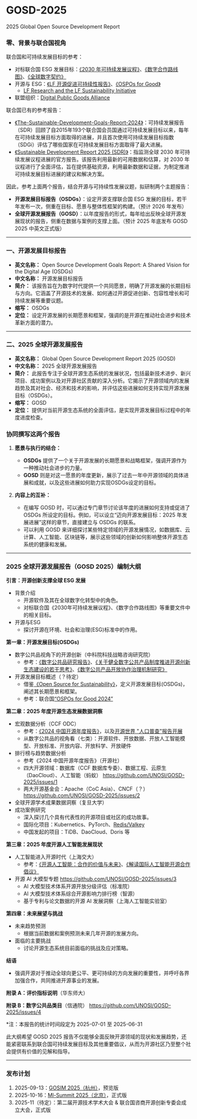 # GOSD-2025
2025 Global Open Source Development Report

### 零、背景与联合国视角

联合国和可持续发展目标的参考：
- 对标联合国 ESG 发展目标：[《2030 年可持续发展议程》](https://www.un.org/sustainabledevelopment/zh/development-agenda/)、[《数字合作路线图》](https://www.un.org/zh/content/digital-cooperation-roadmap/)、[《全球数字契约》](https://www.un.org/zh/documents/treaty/A-RES-79-1-Annex-I)
- 开源与 ESG：[《LF 开源促进可持续性报告》](https://www.linuxfoundation.org/research/open-source-sustainability)、[《OSPOs for Good》](https://www.un.org/digital-emerging-technologies/sites/www.un.org.techenvoy/files/OSPOs_for_Good_Report_1.pdf)
  - [LF Research and the LF Sustainability Initiative](https://www.youtube.com/watch?v=goUhTzZkFDg)
- 联盟组织：[Digital Public Goods Alliance](https://www.digitalpublicgoods.net/)

联合国已有的参考报告：
- [《The-Sustainable-Development-Goals-Report-2024》](https://unstats.un.org/sdgs/report/2024/)：可持续发展报告（SDR）回顾了自2015年193个联合国会员国通过可持续发展目标以来，每年在可持续发展目标方面取得的进展，并且首次使用可持续发展目标指数（SDGi）评估了哪些国家在可持续发展目标方面取得了最大进展。
- [《Sustainable Development Report 2025 (SDR)》](https://dashboards.sdgindex.org/)：指监测全球 2030 年可持续发展议程进展的官方报告。该报告利用最新的可用数据和估算，对 2030 年议程进行了全面评估，旨在提供基础资源，利用最新数据和证据，为制定推进可持续发展目标进展的建议和解决方案。

因此，参考上面两个报告，结合开源与可持续性发展议题，拟研制两个主题报告：

- **开源发展目标报告（OSDGs）**：设定开源支撑联合国 ESG 发展的目标，若干年发布一次，侧重在目标、愿景与整体性框架的构建。（预计 2026 年发布）
- **全球开源发展报告（GOSD）**：以年度报告的形式，每年给出反映全球开源发展现状的报告，侧重在数据与案例的支撑上面。（预计 2025 年底发布 GOSD 2025 中英文正式版）

----

### 一、开源发展目标报告

- **英文名称：** Open Source Development Goals Report: A Shared Vision for the Digital Age (OSDGs)
- **中文名称：** 开源发展目标报告
- **简介：** 该报告旨在为数字时代提供一个共同愿景，明确了开源发展的长期目标与方向。它涵盖了开源技术的发展、如何通过开源促进创新、包容性增长和可持续发展等重要议题。
- **缩写：** OSDGs
- **定位：** 设定开源发展的长期愿景和框架，强调的是开源在推动社会进步和技术革新方面的潜力。

----

### 二、2025 全球开源发展报告

- **英文名称：** Global Open Source Development Report 2025 (GOSD)
- **中文名称：** 2025 全球开源发展报告
- **简介：** 此报告专注于全球开源生态系统的发展状况，包括最新技术进步、新兴项目、成功案例以及对开源社区贡献的深入分析。它揭示了开源领域内的发展趋势及其对社会、经济和技术的影响，并评估这些进展如何支持实现开源发展目标（OSDGs）。
- **缩写：** GOSD
- **定位：** 提供对当前开源生态系统的全面评估，是实现开源发展目标过程中的年度进度检查。

### 协同撰写这两个报告

1. **愿景与执行的结合：**
   - **OSDGs** 提供了一个关于开源发展的长期愿景和战略框架，强调开源作为一种推动社会进步的力量。
   - **GOSD** 则是对这一愿景的年度更新，展示了过去一年中开源领域的具体进展和成就，以及这些进展如何助力实现OSDGs设定的目标。

2. **内容上的互补：**
   - 在编写 GOSD 时，可以通过专门章节讨论该年度的进展如何支持或促进了 OSDGs 所设定的目标。例如，可以设立“迈向开源发展目标：2025 年发展进展”这样的章节，直接建立与 OSDGs 的联系。
   - 可以利用 GOSD 来详细探讨某些特定领域的开源发展情况，如数据库、云计算、人工智能、区块链等，展示这些领域的创新如何影响整体开源生态系统的健康和发展。
  
----

### 2025 全球开源发展报告（GOSD 2025）编制大纲

**引言：开源创新支撑全球 ESG 发展**
- 背景介绍
  - 开源软件及其在全球数字化转型中的角色。
  - 对标联合国《2030年可持续发展议程》、《数字合作路线图》等重要文件中的相关目标。
- 开源与ESG
  - 探讨开源在环境、社会和治理(ESG)标准中的作用。

**第一章：开源发展目标(OSDGs)**
- 数字公共品视角下的开源创新（中科院科技战略咨询研究院）
  - 参考：[《数字公共品研究报告》](https://www.zwbdata.com/upfiles/attachment/2025/0123/34a03c85-2acf-09ae-d0dd-53243f1ba3b1.pdf)、[《关于健全数字公共产品制度推进开源创新生态建设的若干思考》](http://old2022.bulletin.cas.cn/zgkxyyk/ch/reader/view_abstract.aspx?file_no=20241112&flag=1)、[《数字公共产品开放协作治理机制研究》](https://cstj.cqvip.com/Qikan/Article/Detail?id=7200172517)
- 开源发展目标概述（？待定）
  - 借鉴[《Open Source for Sustainability》](https://www.linuxfoundation.org/research/open-source-sustainability)，定义开源发展目标(OSDGs)，阐述其长期愿景和框架。
  - 参考：联合国[“OSPOs for Good 2024”](https://www.un.org/digital-emerging-technologies/content/ospos-good-2024)
 
**第二章：2025 年度开源生态发展数据洞察**
- 宏观数据分析（CCF ODC）
  - 参考：[《2024 中国开源年度报告》](https://kaiyuanshe.github.io/2024-China-Open-Source-Report/)，以及[开源世界 "人口普查"报告开展](https://open-digger.cn/blog/2025-4-11-global-developer-analysis)
  - 从数字公共品的视角看（七类）：开源软件、开放数据、开放人工智能模型、开放标准、开放内容、开放科学、开放硬件
- 排行榜与趋势数据分析
  - 参考《2024 中国开源年度报告》（开源社）
  - 四大开源领域：数据库（CCF 数据库专委）、数据工程、云原生（DaoCloud）、人工智能（蚂蚁） https://github.com/UNOSI/GOSD-2025/issues/1
  - 两大开源基金会：Apache（CoC Asia）、CNCF（？） https://github.com/UNOSI/GOSD-2025/issues/2
- 全球开源学术成果数据洞察（复旦大学）
- 成功案例研究
  - 深入探讨几个具有代表性的开源项目或社区的成功故事。
  - 国际化项目：Kubernetics、PyTorch、[Redis/Valkey](https://open-digger.cn/blog/2024-04-04-redis-analysis)
  - 中国发起的项目：TiDB、DaoCloud、Doris 等

**第三章：2025 年度开源人工智能发展现状**
- 人工智能进入开源时代（上海交大）
  - 参考：[《开源人工智能：合作的价值与未来》](https://www.sipa.sjtu.edu.cn/show/6336)、[《解读国际人工智能开源合作倡议》](https://mp.weixin.qq.com/s/o9_Jkz6ZwbnN1qn7RaLUpQ)
- 开源 AI 大模型专题 https://github.com/UNOSI/GOSD-2025/issues/3
  - AI 大模型技术体系开源开放分级评估（标准院）
  - AI 大模型技术体系综合开源影响力排行榜（智源）
  - 基于专利与论文数据的开源 AI 发展洞察（上海人工智能实验室）

**第四章：未来展望与挑战**
- 未来趋势预测
  - 根据当前数据和案例预测未来几年开源的发展方向。
- 面临的主要挑战
  - 讨论开源生态系统目前面临的挑战及应对策略。

**结语**
- 强调开源对于推动全球向更公平、更可持续的方向发展的重要性，并呼吁各界加强合作，共同推进开源事业的发展。

**附录 A：评价指标说明**（华东师大）

**附录 B：数字公共品类目**（信通院） https://github.com/UNOSI/GOSD-2025/issues/4

*注：本报告的统计时间段定为 2025-07-01 至 2025-06-31

此大纲希望 GOSD 2025 报告不仅能够全面反映开源领域的现状和发展趋势，还能紧密联系到联合国可持续发展目标及其他重要倡议，从而为开源社区乃至整个社会提供有价值的见解和指导。

----

### 发布计划

1. 2025-09-13：[GOSIM 2025（杭州）](https://hangzhou2025.gosim.org/zh/)，预览版
2. 2025-10-16：[Ml-Summit 2025（北京）](https://ml-summit.org/)，正式版
3. 2025-11（待定）：第二届开源技术学术大会 & 联合国咨商开源创新专委会成立大会，正式版

